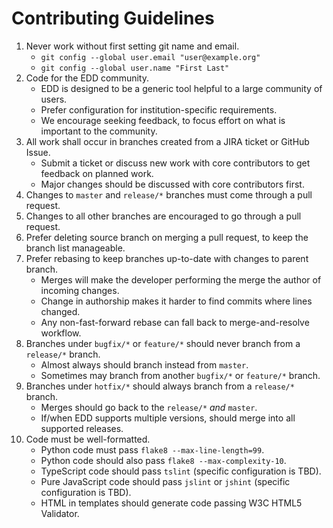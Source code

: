 # Contributing Guidelines

1. Never work without first setting git name and email.
    * `git config --global user.email "user@example.org"`
    * `git config --global user.name "First Last"`
2. Code for the EDD community.
    * EDD is designed to be a generic tool helpful to a large community of users.
    * Prefer configuration for institution-specific requirements.
    * We encourage seeking feedback, to focus effort on what is important to the community.
3. All work shall occur in branches created from a JIRA ticket or GitHub Issue.
    * Submit a ticket or discuss new work with core contributors to get feedback on planned work.
    * Major changes should be discussed with core contributors first.
4. Changes to `master` and `release/*` branches must come through a pull request.
5. Changes to all other branches are encouraged to go through a pull request.
6. Prefer deleting source branch on merging a pull request, to keep the branch list manageable.
7. Prefer rebasing to keep branches up-to-date with changes to parent branch.
    * Merges will make the developer performing the merge the author of incoming changes.
    * Change in authorship makes it harder to find commits where lines changed.
    * Any non-fast-forward rebase can fall back to merge-and-resolve workflow.
8. Branches under `bugfix/*` or `feature/*` should never branch from a `release/*` branch.
    * Almost always should branch instead from `master`.
    * Sometimes may branch from another `bugfix/*` or `feature/*` branch.
9. Branches under `hotfix/*` should always branch from a `release/*` branch.
    * Merges should go back to the `release/*` _and_ `master`.
    * If/when EDD supports multiple versions, should merge into all supported releases.
10. Code must be well-formatted.
    * Python code must pass `flake8 --max-line-length=99`.
    * Python code should also pass `flake8 --max-complexity-10`.
    * TypeScript code should pass `tslint` (specific configuration is TBD).
    * Pure JavaScript code should pass `jslint` or `jshint` (specific configuration is TBD).
    * HTML in templates should generate code passing W3C HTML5 Validator.

